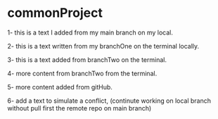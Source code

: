 # commonProject

1-  this is a text I added from my main branch on my local.

2-  this is a text written from my branchOne on the terminal locally.

3-  this is a text added from branchTwo on the terminal.

4-  more content from branchTwo from the terminal.

5-  more content added from gitHub.

6-  add a text to simulate a conflict, (continute working on local branch without pull first the remote repo on main branch)
